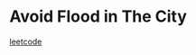 Avoid Flood in The City
=======================
[leetcode](https://leetcode.com/problems/avoid-flood-in-the-city)
